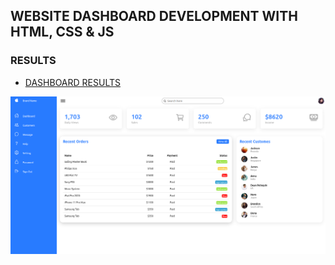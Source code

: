 ## WEBSITE DASHBOARD DEVELOPMENT WITH HTML, CSS & JS

### RESULTS

- [DASHBOARD RESULTS](screenshoot/Dashboard.png)

![DASHBOARD](screenshoot/Dashboard.png)
